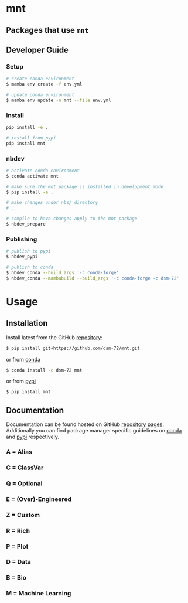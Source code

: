 # mnt

<!-- WARNING: THIS FILE WAS AUTOGENERATED! DO NOT EDIT! -->

## Packages that use `mnt`

## Developer Guide

### Setup

``` sh
# create conda environment
$ mamba env create -f env.yml

# update conda environment
$ mamba env update -n mnt --file env.yml
```

### Install

``` sh
pip install -e .

# install from pypi
pip install mnt
```

### nbdev

``` sh
# activate conda environment
$ conda activate mnt

# make sure the mnt package is installed in development mode
$ pip install -e .

# make changes under nbs/ directory
# ...

# compile to have changes apply to the mnt package
$ nbdev_prepare
```

### Publishing

``` sh
# publish to pypi
$ nbdev_pypi

# publish to conda
$ nbdev_conda --build_args '-c conda-forge'
$ nbdev_conda --mambabuild --build_args '-c conda-forge -c dsm-72'
```

# Usage

## Installation

Install latest from the GitHub
[repository](https://github.com/dsm-72/mnt):

``` sh
$ pip install git+https://github.com/dsm-72/mnt.git
```

or from [conda](https://anaconda.org/dsm-72/mnt)

``` sh
$ conda install -c dsm-72 mnt
```

or from [pypi](https://pypi.org/project/mnt/)

``` sh
$ pip install mnt
```

## Documentation

Documentation can be found hosted on GitHub
[repository](https://github.com/dsm-72/mnt)
[pages](https://dsm-72.github.io/mnt/). Additionally you can find
package manager specific guidelines on
[conda](https://anaconda.org/dsm-72/mnt) and
[pypi](https://pypi.org/project/mnt/) respectively.

### A = Alias

### C = ClassVar

### Q = Optional

### E = (Over)-Engineered

### Z = Custom

### R = Rich

### P = Plot

### D = Data

### B = Bio

### M = Machine Learning
